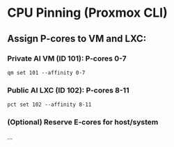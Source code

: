 # CPU Pinning (Proxmox CLI)
## Assign P-cores to VM and LXC:

### Private AI VM (ID 101): P-cores 0-7
`qm set 101 --affinity 0-7`

### Public AI LXC (ID 102): P-cores 8-11
`pct set 102 --affinity 8-11`

### (Optional) Reserve E-cores for host/system
...